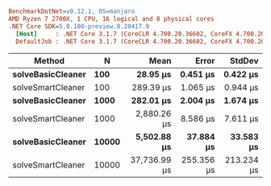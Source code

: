 ``` ini

BenchmarkDotNet=v0.12.1, OS=manjaro 
AMD Ryzen 7 2700X, 1 CPU, 16 logical and 8 physical cores
.NET Core SDK=5.0.100-preview.8.20417.9
  [Host]     : .NET Core 3.1.7 (CoreCLR 4.700.20.36602, CoreFX 4.700.20.37001), X64 RyuJIT
  DefaultJob : .NET Core 3.1.7 (CoreCLR 4.700.20.36602, CoreFX 4.700.20.37001), X64 RyuJIT


```
|            Method |     N |         Mean |      Error |     StdDev |
|------------------ |------ |-------------:|-----------:|-----------:|
| **solveBasicCleaner** |   **100** |     **28.95 μs** |   **0.451 μs** |   **0.422 μs** |
| solveSmartCleaner |   100 |    289.39 μs |   1.065 μs |   0.944 μs |
| **solveBasicCleaner** |  **1000** |    **282.01 μs** |   **2.004 μs** |   **1.674 μs** |
| solveSmartCleaner |  1000 |  2,880.26 μs |   8.586 μs |   7.611 μs |
| **solveBasicCleaner** | **10000** |  **5,502.88 μs** |  **37.884 μs** |  **33.583 μs** |
| solveSmartCleaner | 10000 | 37,736.99 μs | 255.356 μs | 213.234 μs |
